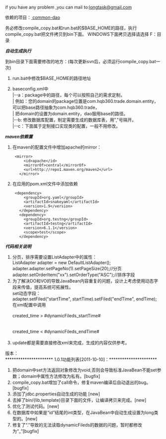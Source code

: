 if you have any problem ,you can mail to:longtask@gmail.com

依赖的项目：<a href="https://github.com/hoorace/common-dao"> common-dao </a>


务必修改compile_copy.bat和run.bat的$BASE_HOME的路径，执行compile_copy.bat把文件拷贝到bin下面。
WINDOWS下面拷贝选择请选择 F：目录

*********************************自动生成执行*********************************

到bin目录下面需要修改的地方：(每次更新svn后，必须运行compile_copy.bat一次)

1. run.bat中修改$BASE_HOME的路径地址

2. baseconfig.xml中 <br />
|--a：package中的路径，每个可以按照自己的需求定制，<br />
|   例如：您的domain的package位置是com.hqb360.trade.domain.entity，可以把base路径抽象为com.hqb360.trade，<br />
|   把domain的设置为domain.entity，dao服用base的路径。<br />
|--b: 修改数据库配置，制定需要生成的数据库表，用","号隔开。<br />
|--c：下面属于定制接口实现类的配置，一般不用修改。<br />

*********************************maven依赖置*********************************

1. 在maven的配置文件中增加apache的mirror：
   <pre><code> &lt;mirror&gt;
        &lt;id&gt;apache&lt;/id&gt;
        &lt;mirrorOf&gt;central&lt;/mirrorOf&gt;
        &lt;url&gt;http://repo1.maven.org/maven2&lt;/url&gt;
      &lt;/mirror&gt; 
   </code></pre>

2. 在应用的pom.xml文件中添加依赖
   <pre><code> &lt;dependency&gt;
        &lt;groupId&gt;org.yaml&lt;/groupId&gt;
        &lt;artifactId&gt;snakeyaml&lt;/artifactId&gt;
        &lt;version&gt;1.9&lt;/version&gt;
      &lt;/dependency&gt;
      &lt;dependency&gt;
        &lt;groupId&gt;org.testng&lt;/groupId&gt;
        &lt;artifactId&gt;testng&lt;/artifactId&gt;
        &lt;version&gt;6.1.1&lt;/version&gt;
        &lt;scope&gt;test&lt;/scope&gt;
      &lt;/dependency&gt;
   </code></pre>

*********************************代码相关说明*********************************

1. 分页，排序需要设置ListAdapter中的属性：<br />
    ListAdapter<PvsToday> adapter = new DefaultListAdapter<PvsToday>(); <br />
    adapter.adapter.setPageNo(1).setPageSize(20);//分页 <br />
    adapter.setOrderItem("xx").setOrderType("ASC");//排序字段 <br />
2. 为了解决DO和VO的导致JavaBean内容重复的问题，设计上考虑使用动态字段来传值，提高系统可拓展性。 <br />
    set动态字段： <br />
        adapter.setFiled("startTime", startTime).setFiled("endTime", endTime); <br />
    在xml配置中调用 <br />
        <isNotEmpty prepend="and" property = "dynamicFileds_startTime"> <br />
            created_time &gt; #dynamicFileds_startTime# <br />
        </isNotEmpty> <br />
        <isNotEmpty prepend="and" property = "dynamicFileds_endTime"> <br />
            created_time &lt; #dynamicFileds_endTime# <br />
        </isNotEmpty> <br />
3. update都是需要直接修改xml来完成，生成的内容仅供参考。 <br />


版本：<br />
********************** 1.0.1功能列表[2011-10-10]：**********************

1. 把domain中set方法返回对象修改为void,否则会导致标准JavaBean不能set参数；domain中属性方法修改为私有。[bugfix] <br />
2. compile_copy.bat增加了call命令，修复maven编译后自动退出的bug。[bugfix] <br />
3. 添加了jdbc.properties自动生成的功能 [new] <br />
4. 去掉了bin/{lib,template}目录下面的文件，让编译拷贝来完成。[new] <br />
5. 优化了测试代码。[new] <br />
6. 在数据库中如果是“id”结尾的int类型，在JavaBean中自动生成设置为long类型的。[new] <br />
7. 修复了“.”导致的无法读取dynamicFileds的数据的问题，暂时都修改为“_”[bugfix] <br />
